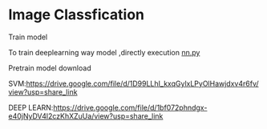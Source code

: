 # Image Classfication

Train model

To train deeplearning way model ,directly execution [nn.py](https://github.com/Robert0831/Classfication/blob/main/nn.py)





Pretrain model download

SVM:https://drive.google.com/file/d/1D99LLhI_kxqGylxLPyOlHawjdxv4r6fv/view?usp=share_link

DEEP LEARN:https://drive.google.com/file/d/1bf072phndgx-e40jNyDV4l2czKhXZuUa/view?usp=share_link
